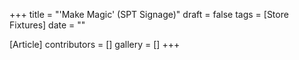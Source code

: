 +++
title = "'Make Magic' (SPT Signage)"
draft = false
tags = [Store Fixtures]
date = ""

[Article]
contributors = []
gallery = []
+++